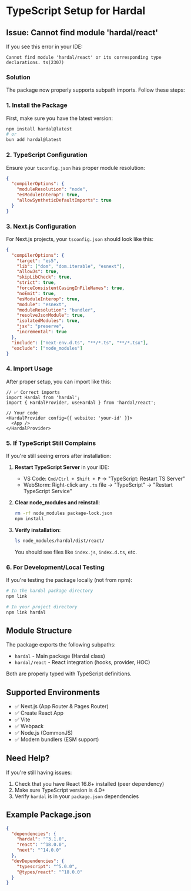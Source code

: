 # TypeScript Setup for Hardal

## Issue: Cannot find module 'hardal/react'

If you see this error in your IDE:
```
Cannot find module 'hardal/react' or its corresponding type declarations. ts(2307)
```

### Solution

The package now properly supports subpath imports. Follow these steps:

### 1. Install the Package

First, make sure you have the latest version:

```bash
npm install hardal@latest
# or
bun add hardal@latest
```

### 2. TypeScript Configuration

Ensure your `tsconfig.json` has proper module resolution:

```json
{
  "compilerOptions": {
    "moduleResolution": "node",
    "esModuleInterop": true,
    "allowSyntheticDefaultImports": true
  }
}
```

### 3. Next.js Configuration

For Next.js projects, your `tsconfig.json` should look like this:

```json
{
  "compilerOptions": {
    "target": "es5",
    "lib": ["dom", "dom.iterable", "esnext"],
    "allowJs": true,
    "skipLibCheck": true,
    "strict": true,
    "forceConsistentCasingInFileNames": true,
    "noEmit": true,
    "esModuleInterop": true,
    "module": "esnext",
    "moduleResolution": "bundler",
    "resolveJsonModule": true,
    "isolatedModules": true,
    "jsx": "preserve",
    "incremental": true
  },
  "include": ["next-env.d.ts", "**/*.ts", "**/*.tsx"],
  "exclude": ["node_modules"]
}
```

### 4. Import Usage

After proper setup, you can import like this:

```tsx
// ✅ Correct imports
import Hardal from 'hardal';
import { HardalProvider, useHardal } from 'hardal/react';

// Your code
<HardalProvider config={{ website: 'your-id' }}>
  <App />
</HardalProvider>
```

### 5. If TypeScript Still Complains

If you're still seeing errors after installation:

1. **Restart TypeScript Server** in your IDE:
   - VS Code: `Cmd/Ctrl + Shift + P` → "TypeScript: Restart TS Server"
   - WebStorm: Right-click any `.ts` file → "TypeScript" → "Restart TypeScript Service"

2. **Clear node_modules and reinstall**:
   ```bash
   rm -rf node_modules package-lock.json
   npm install
   ```

3. **Verify installation**:
   ```bash
   ls node_modules/hardal/dist/react/
   ```
   You should see files like `index.js`, `index.d.ts`, etc.

### 6. For Development/Local Testing

If you're testing the package locally (not from npm):

```bash
# In the hardal package directory
npm link

# In your project directory
npm link hardal
```

## Module Structure

The package exports the following subpaths:

- `hardal` - Main package (Hardal class)
- `hardal/react` - React integration (hooks, provider, HOC)

Both are properly typed with TypeScript definitions.

## Supported Environments

- ✅ Next.js (App Router & Pages Router)
- ✅ Create React App
- ✅ Vite
- ✅ Webpack
- ✅ Node.js (CommonJS)
- ✅ Modern bundlers (ESM support)

## Need Help?

If you're still having issues:

1. Check that you have React 16.8+ installed (peer dependency)
2. Make sure TypeScript version is 4.0+
3. Verify `hardal` is in your `package.json` dependencies

## Example Package.json

```json
{
  "dependencies": {
    "hardal": "^3.1.0",
    "react": "^18.0.0",
    "next": "^14.0.0"
  },
  "devDependencies": {
    "typescript": "^5.0.0",
    "@types/react": "^18.0.0"
  }
}
```

